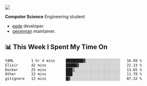 ![](https://komarev.com/ghpvc/?username=brauliorivas&color=green)

**Computer Science** Engineering student

- [eede](https://github.com/key4hep/eede) developer.
- [geomman](https://www.freshports.org/sysutils/geomman) maintainer.

## 📊 This Week I Spent My Time On

<!--START_SECTION:waka-->

```txt
YAML        1 hr 4 mins     ████████▓░░░░░░░░░░░░░░░░   34.09 %
Elixir      42 mins         █████▓░░░░░░░░░░░░░░░░░░░   22.33 %
Docker      25 mins         ███▒░░░░░░░░░░░░░░░░░░░░░   13.65 %
Other       22 mins         ███░░░░░░░░░░░░░░░░░░░░░░   11.78 %
gitignore   13 mins         █▓░░░░░░░░░░░░░░░░░░░░░░░   07.32 %
```

<!--END_SECTION:waka-->

